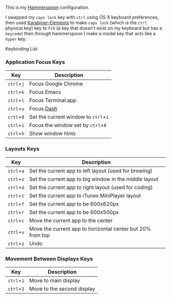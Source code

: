 This is my [Hammerspoon](https://github.com/Hammerspoon/hammerspoon) configuration.

I swapped my `caps lock` key with `ctrl` using OS X keyboard preferences, then used [Karabiner-Elements](https://github.com/tekezo/Karabiner-Elements) to make `caps lock` (which is the `ctrl` physical key) key to `F19` (a key that doesn't exist on my keyboard but has a `keycode`) then through hammerspoon I make a modal key that acts like a `hyper` key.

Keybinding List

### Application Focus Keys

| Key | Description |
|-----|-------------|
| `ctrl`+`j` | Focus Google Chrome |
| `ctrl`+`k` | Focus Emacs |
| `ctrl`+`l` | Focus Terminal.app |
| `ctrl`+`u` | Focus [Dash](https://kapeli.com/dash) |
| `crtl`+`8` | Set the current window to `ctrl`+`i` |
| `ctrl`+`i` | Focus the window set by `ctrl`+`8` |
| `ctrl`+`h` | Show window hints |


### Layouts Keys

| Key | Description |
|-----|-------------|
| `ctrl`+`a` | Set the current app to left layout (used for browing) |
| `ctrl`+`s` | Set the current app to big window in the middle layout |
| `ctrl`+`d` | Set the current app to right layout (used for coding) |
| `ctrl`+`t` | Set the current app to iTunes MiniPlayer layout |
| `ctrl`+`f` | Set the current app to be 600x620px |
| `ctrl`+`r` | Set the current app to be 600x500px |
| `ctrl`+`c` | Move the current app to the center |
| `ctrl`+`v` | Move the current app to horizontal center but 20% from top |
| `ctrl`+`z` | Undo |

### Movement Between Displays Keys

| Key | Description |
|-----|-------------|
| `ctrl`+`1` | Move to main display |
| `ctrl`+`2` | Move to the second display |
